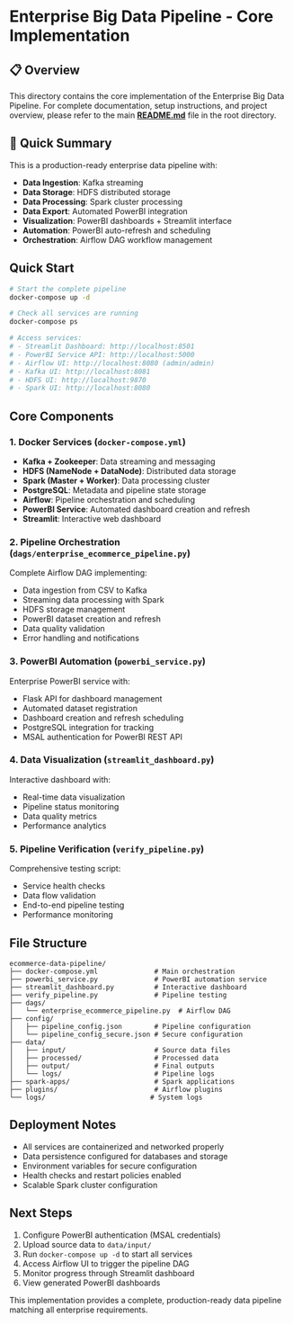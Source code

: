 # Enterprise Big Data Pipeline - Core Implementation

## 📋 Overview

This directory contains the core implementation of the Enterprise Big Data Pipeline. For complete documentation, setup instructions, and project overview, please refer to the main **[README.md](../README.md)** file in the root directory.

## 🚀 Quick Summary

This is a production-ready enterprise data pipeline with:
- **Data Ingestion**: Kafka streaming
- **Data Storage**: HDFS distributed storage
- **Data Processing**: Spark cluster processing
- **Data Export**: Automated PowerBI integration
- **Visualization**: PowerBI dashboards + Streamlit interface
- **Automation**: PowerBI auto-refresh and scheduling
- **Orchestration**: Airflow DAG workflow management

## Quick Start
```bash
# Start the complete pipeline
docker-compose up -d

# Check all services are running
docker-compose ps

# Access services:
# - Streamlit Dashboard: http://localhost:8501
# - PowerBI Service API: http://localhost:5000
# - Airflow UI: http://localhost:8080 (admin/admin)
# - Kafka UI: http://localhost:8081
# - HDFS UI: http://localhost:9870
# - Spark UI: http://localhost:8080
```

## Core Components

### 1. Docker Services (`docker-compose.yml`)
- **Kafka + Zookeeper**: Data streaming and messaging
- **HDFS (NameNode + DataNode)**: Distributed data storage
- **Spark (Master + Worker)**: Data processing cluster
- **PostgreSQL**: Metadata and pipeline state storage
- **Airflow**: Pipeline orchestration and scheduling
- **PowerBI Service**: Automated dashboard creation and refresh
- **Streamlit**: Interactive web dashboard

### 2. Pipeline Orchestration (`dags/enterprise_ecommerce_pipeline.py`)
Complete Airflow DAG implementing:
- Data ingestion from CSV to Kafka
- Streaming data processing with Spark
- HDFS storage management
- PowerBI dataset creation and refresh
- Data quality validation
- Error handling and notifications

### 3. PowerBI Automation (`powerbi_service.py`)
Enterprise PowerBI service with:
- Flask API for dashboard management
- Automated dataset registration
- Dashboard creation and refresh scheduling
- PostgreSQL integration for tracking
- MSAL authentication for PowerBI REST API

### 4. Data Visualization (`streamlit_dashboard.py`)
Interactive dashboard with:
- Real-time data visualization
- Pipeline status monitoring
- Data quality metrics
- Performance analytics

### 5. Pipeline Verification (`verify_pipeline.py`)
Comprehensive testing script:
- Service health checks
- Data flow validation
- End-to-end pipeline testing
- Performance monitoring

## File Structure
```
ecommerce-data-pipeline/
├── docker-compose.yml              # Main orchestration
├── powerbi_service.py              # PowerBI automation service  
├── streamlit_dashboard.py          # Interactive dashboard
├── verify_pipeline.py              # Pipeline testing
├── dags/
│   └── enterprise_ecommerce_pipeline.py  # Airflow DAG
├── config/
│   ├── pipeline_config.json        # Pipeline configuration
│   └── pipeline_config_secure.json # Secure configuration
├── data/
│   ├── input/                      # Source data files
│   ├── processed/                  # Processed data
│   ├── output/                     # Final outputs
│   └── logs/                       # Pipeline logs
├── spark-apps/                     # Spark applications
├── plugins/                        # Airflow plugins
└── logs/                          # System logs
```

## Deployment Notes
- All services are containerized and networked properly
- Data persistence configured for databases and storage
- Environment variables for secure configuration
- Health checks and restart policies enabled
- Scalable Spark cluster configuration

## Next Steps
1. Configure PowerBI authentication (MSAL credentials)
2. Upload source data to `data/input/`
3. Run `docker-compose up -d` to start all services
4. Access Airflow UI to trigger the pipeline DAG
5. Monitor progress through Streamlit dashboard
6. View generated PowerBI dashboards

This implementation provides a complete, production-ready data pipeline matching all enterprise requirements.
